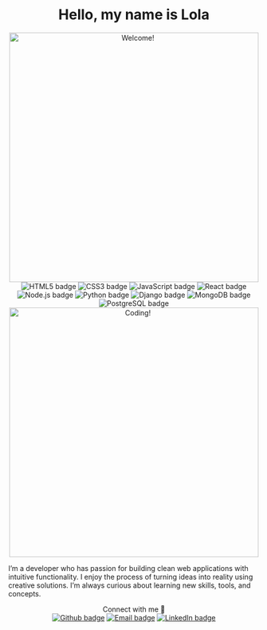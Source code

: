 <head>
  <link rel="stylesheet" type="text/css" href="style.css">
</head>

<div align="center">
  <h1 class="title">
    Hello, my name is Lola
  </h1>
</div>

<div align="center">
  <img src="https://media.giphy.com/media/lKPFZ1nPKW8c8/giphy.gif" alt="Welcome!" width="500" height="auto" />
</div>

<div align="center">
  <img src="https://img.shields.io/badge/-HTML5-E34F26?style=flat-square&logo=html5&logoColor=white" alt="HTML5 badge" />
  <img src="https://img.shields.io/badge/-CSS3-1572B6?style=flat-square&logo=css3" alt="CSS3 badge" />
  <img src="https://img.shields.io/badge/-JavaScript-black?style=flat-square&logo=javascript" alt="JavaScript badge" />
  <img src="https://img.shields.io/badge/-React-black?style=flat-square&logo=react" alt="React badge" />
  <img src="https://img.shields.io/badge/-Nodejs-black?style=flat-square&logo=Node.js" alt="Node.js badge" />
  <img src="https://img.shields.io/badge/-Python-black?style=flat-square&logo=python" alt="Python badge" />
  <img src="https://img.shields.io/badge/-Django-092E20?style=flat-square&logo=django&logoColor=white" alt="Django badge" />
  <img src="https://img.shields.io/badge/-MongoDB-47A248?style=flat-square&logo=mongodb&logoColor=white" alt="MongoDB badge" />
  <img src="https://img.shields.io/badge/-PostgreSQL-336791?style=flat-square&logo=postgresql&logoColor=white" alt="PostgreSQL badge" />
</div>

<div align="center">
  <img src="https://media.giphy.com/media/ZVik7pBtu9dNS/giphy.gif" alt="Coding!" width="500" height="auto" />
</div>

I’m a developer who has passion for building clean web applications with intuitive functionality. I enjoy the process of turning ideas into reality using creative solutions. I’m always curious about learning new skills, tools, and concepts.


<div align="center">
   Connect with me 🤝 
  <br/>
  <a href="https://github.com/LeeLoo3434"><img src="https://img.shields.io/badge/-@LeeLoo3434-black?style=flat-square&logo=github" alt="Github badge"></a>
  <a href="mailto:lolarussell347@gmail.com"><img src="https://img.shields.io/badge/-Email-black?style=flat-square&logo=gmail" alt="Email badge"></a>
  <a href="https://www.linkedin.com/in/lola-russell-developer/"><img src="https://img.shields.io/badge/-Lola%20Russell-blue?style=flat-square&logo=linkedin&logoColor=white&link=https://www.linkedin.com/in/lola-russell-developer/" alt="LinkedIn badge"></a>
</div>
